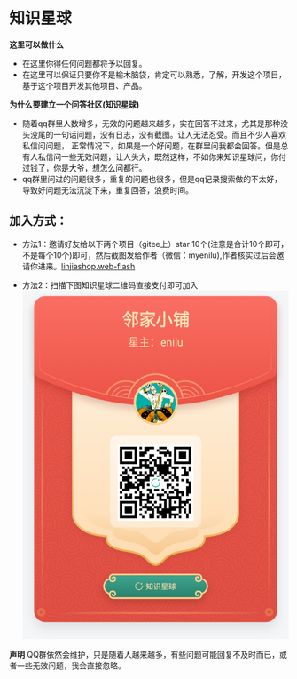 # 知识星球

**这里可以做什么**
- 在这里你得任何问题都将予以回复。
- 在这里可以保证只要你不是榆木脑袋，肯定可以熟悉，了解，开发这个项目，基于这个项目开发其他项目、产品。

**为什么要建立一个问答社区(知识星球)**

- 随着qq群里人数增多，无效的问题越来越多，实在回答不过来，尤其是那种没头没尾的一句话问题，没有日志，没有截图。让人无法忍受。而且不少人喜欢私信问问题，
正常情况下，如果是一个好问题，在群里问我都会回答。但是总有人私信问一些无效问题，让人头大，既然这样，不如你来知识星球问，你付过钱了，你是大爷，想怎么问都行。
- qq群里问过的问题很多，重复的问题也很多，但是qq记录搜索做的不太好，导致好问题无法沉淀下来，重复回答，浪费时间。
 
## 加入方式：
- 方法1：邀请好友给以下两个项目（gitee上）star 10个(注意是合计10个即可，不是每个10个)即可，然后截图发给作者（微信：myenilu),作者核实过后会邀请你进来。[linjiashop](https://gitee.com/microapp/linjiashop),[web-flash](https://gitee.com/enilu/web-flash)

- 方法2：扫描下图知识星球二维码直接支付即可加入
![小密圈](../img/other/xiaomiquan.png)


**声明**
QQ群依然会维护，只是随着人越来越多，有些问题可能回复不及时而已，或者一些无效问题，我会直接忽略。

